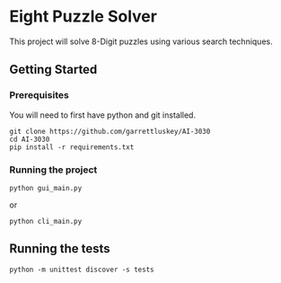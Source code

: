 # Eight Puzzle Solver

This project will solve 8-Digit puzzles using various search techniques.

## Getting Started

### Prerequisites

You will need to first have python and git installed.

```
git clone https://github.com/garrettluskey/AI-3030
cd AI-3030
pip install -r requirements.txt
```

### Running the project

```
python gui_main.py
```
or
```
python cli_main.py
```

## Running the tests

```
python -m unittest discover -s tests
```
